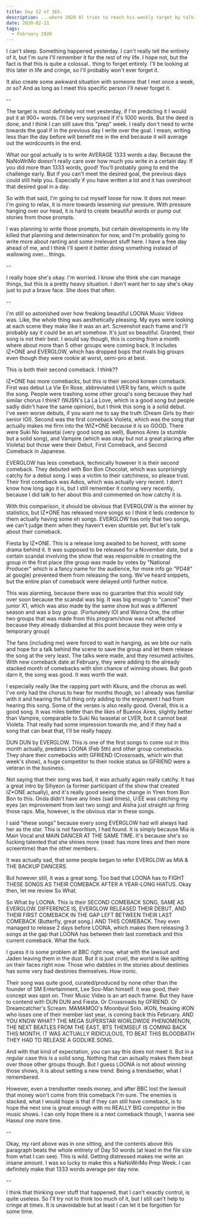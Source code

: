 ```yaml
---
title: Day 52 of 365.
description: ...where 2020 Al tries to reach his weekly target by talking about an awkward situation (almost getting caught doing something, in case you forget), his projects, and ranting about LOONA, IZ*ONE, and EVERGLOW.
date: 2020-02-21
tags:
  - February 2020
---
```


I can't sleep. Something happened yesterday. I can't really tell the entirety of it, but I'm sure I'll remember it for the rest of my life. I hope not, but the fact is that this is quite a colossal.. thing to forget entirely. I'll be looking at this later in life and cringe, so I'll probably won't ever forget it.

It also create some awkward situation with someone that I met once a week, or so? And as long as I meet this specific person I'll never forget it.

--

The target is most definitely not met yesterday, if I'm predicting it I would put it at 900+ words. I'll be very surprised if it's 1000 words. But the deed is done, and I think I can still save this "prep" week. I really don't need to write towards the goal if in the previous day I write over the goal. I mean, writing less than the day before will benefit me in the end because it will average out the wordcounts in the end. 

What our goal actually is to write AVERAGE 1333 words a day. Because the NaNoWriMo doesn't really care over how much you write in a certain day. If you did more than 1333 words, good! You'll probably going to end the challenge early. But if you can't meet the desired goal, the previous days could still help you. Especially if you have written a lot and it has overshoot that desired goal in a day.

So with that said, I'm going to cut myself loose for now. It does not mean I'm going to relax, it is more towards lessening our pressure. With pressure hanging over our head, it is hard to create beautiful words or pump out stories from those prompts.

I was planning to write those prompts, but certain developments in my life killed that planning and determination for now, and I'm probably going to write more about ranting and some irrelevant stuff here. I have a free day ahead of me, and I think I'll spent it better doing something instead of wallowing over... things.

--

I really hope she's okay. I'm worried. I know she think she can manage things, but this is a pretty heavy situation. I don't want her to say she's okay just to put a brave face. She does that often.

--

I'm still so astonished over how freaking beautiful LOONA Music Videos was. Like, the whole thing was aesthetically pleasing. My eyes were looking at each scene they make like it was an art. Screenshot each frame and I'll probably say it could be an art somehow. It's just so beautiful. Granted, their song is not their best. I would say though, this is coming from a month where about more than 5 other groups were coming back. It includes IZ*ONE and EVERGLOW, which has dropped bops that rivals big groups even though they were rookie at worst, semi-pro at best. 

This is both their second comeback. I think??

IZ&ast;ONE has more comebacks, but this is their second korean comeback. First was debut La Vie En Rose, abbreviated LVER by fans, which is quite the song. People were trashing some other group's song because they had similar chorus I think? (WJSN's La La Love, which is a good song but people sadly didn't have the same opinion), but I think this song is a solid debut. I've seen worse debuts, if you want me to say the truth (Dream Girls by their senior IOI). Second was the first comeback Violeta, which was the song that actually makes me firm into the WIZ&ast;ONE because it is so GOOD. There were Suki No Iwasetai (very good song as well), Buenos Aires (a stumble but a solid song), and Vampire (which was okay but not a great placing after Violeta) but those were their Debut, First Comeback, and Second Comeback in Japanese.

EVERGLOW has less comeback, technically however it is their second comeback. They debuted with Bon Bon Chocolat, which was surprisingly catchy for a debut song. I was a victim to their catchiness, so please trust. Their first comeback was Adios, which was actually very recent. I don't know how long ago it is, but I still remember it coming very recently, because I did talk to her about this and commented on how catchy it is.

With this comparison, it should be obvious that EVERGLOW is the winner by statistics, but IZ*ONE has released more songs so I think it leds credence to them actually having some eh songs. EVERGLOW has only that two songs, we can't judge them when they haven't even stumble yet. But let's talk about their comeback.

Fiesta by IZ*ONE. This is a release long awaited to be honest, with some drama behind it. It was supposed to be released for a November date, but a certain scandal involving the show that was responsible in creating the group in the first place (the group was made by votes by "National Producer" which is a fancy name for the audience, for more info go "PD48" at google) prevented them from releasing the song. We've heard snippets, but the entire plan of comeback were delayed until further notice. 

This was alarming, because there was no guarantee that this would tidy over soon because the scandal was big. It was big enough to "cancel" their junior X1, which was also made by the same show but was a different season and was a boy group. (Fortunately IOI and Wanna One, the other two groups that was made from this program/show was not affected because they already disbanded at this point because they were only a temporary group)

The fans (including me) were forced to wait in hanging, as we bite our nails and hope for a talk behind the scene to save the group and let them release the song at the very least. The talks were made, and they resumed activites. With new comeback date at February, they were adding to the already stacked month of comebacks with slim chance of winning shows. But gosh darn it, the song was good. It was worth the wait.

I especially really like the rapping part with Kkura, and the chorus as well. I've only had the chorus to hear for months though, so I already was familiar with it and hearing the full thing only adding to the enjoyment I had from hearing this song. Some of the verses is also really good. Overall, this is a good song. It was miles better than the likes of Buenos Aires, slightly better than Vampire, comparable to Suki No Iwasetai or LVER, but it cannot beat Violeta. That really had some impression towards me, and if they had a song that can beat that, I'll be really happy.

DUN DUN by EVERGLOW. This is one of the first songs to come out in this month actually, predates LOONA (Feb 5th) and other group comebacks. They share their comebacks with GFRIEND (Crossroads, which win that week's show), a huge competitor to their rookie status as GFRIEND were a veteran in the business.  

Not saying that their song was bad, it was actually again really catchy. It has a great intro by Sihyeon (a former participant of the show that created IZ*ONE actually), and it's really good seeing the change in Yiren from Bon Bon to this. Onda didn't have any lines (sad times), U:EE was catching my eyes (an improvement from last two song) and Aisha just straight up firing those raps. Mia, however, is the obvious star in these songs. 

I said "these songs" because every song EVERGLOW had will always had her as the star. This is not favoritism, I had found. It is simply because Mia is Main Vocal and MAIN DANCER AT THE SAME TIME. It's because she's so fucking talented that she shines more (read: has more lines and then more screentime) than the other members. 

It was actually sad, that some people began to refer EVERGLOW as MIA & THE BACKUP DANCERS.

But however still, it was a great song. Too bad that LOONA has to FIGHT THESE SONGS AS THEIR COMEBACK AFTER A YEAR-LONG HIATUS. Okay then, let me review So What.

So What by LOONA. This is their SECOND COMEBACK SONG, SAME AS EVERGLOW. DIFFERENCE IS, EVERGLOW RELEASED THEIR DEBUT, AND THEIR FIRST COMEBACK IN THE GAP LEFT BETWEEN THEIR LAST COMEBACK (Butterfly, great song.) AND THIS COMEBACK. They even managed to release 2 days before LOONA, which makes them releasing 3 songs at the gap that LOONA has between their last comeback and this current comeback. What the fuck.

I guess it is some problem at BBC right now, what with the lawsuit and Jaden leaving them in the dust. But it is just cruel, the world is like spitting on their faces right now. Those who dabbles in the stories about destinies has some very bad destinies themselves. How ironic.

Their song was quite good, curated/produced by none other than the founder of SM Entertainment, Lee Soo-Man himself. It was good, their concept was spot on. Their Music Video is an art each frame. But they have to contend with DUN DUN and Fiesta. Or Crossroads by GFRIEND. Or Dreamcatcher's Scream. MAMAMOO's Moonbyul Solo. iKON, freaking iKON who loses one of their member last year, is coming back this February. AND YOU KNOW WHAT? THE MEGA SUPERSTAR WORLDWIDE PHENOMENON, THE NEXT BEATLES FROM THE EAST, BTS THEMSELF IS COMING BACK THIS MONTH. IT WAS ACTUALLY RIDICULOUS, TO BEAT THIS BLOODBATH THEY HAD TO RELEASE A GODLIKE SONG.

And with that kind of expectation, you can say this does not meet it. But in a regular case this is a solid song. Nothing that can actually makes them beat over those other groups though. But I guess LOONA is not about winning those shows, it is about setting a new trend. Being a trendsetter, what I remembered.

However, even a trendsetter needs money, and after BBC lost the lawsuit that money won't come from this comeback I'm sure. The enemies is stacked, what I would hope is that if they can still have comeback, is to hope the next one is great enough with no REALLY BIG competitor in the music shows. I can only hope there is a next comeback though, I wanna see Haseul one more time.

--

Okay, my rant above was in one sitting, and the contents above this paragraph beats the whole entirety of Day 50 words (at least in the file size from what I can see). This is wild. Getting distressed makes me write an insane amount. I was so lucky to make this a NaNoWriMo Prep Week. I can definitely make that 1333 words average per day now.

--

I think that thinking over stuff that happened, that I can't exactly control, is quite useless. So I'll try not to think too much of it, but I still can't help to cringe at times. It is unavoidable but at least I can let it be forgotten for some time.
